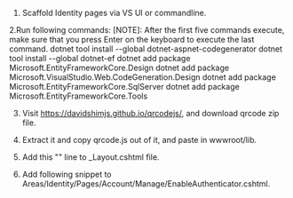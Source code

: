 1. Scaffold Identity pages via VS UI or commandline.

2.Run following commands:
    [NOTE]: After the first five commands execute, make sure that you press Enter on the keyboard to execute the last command.
    dotnet tool install --global dotnet-aspnet-codegenerator
    dotnet tool install --global dotnet-ef
    dotnet add package Microsoft.EntityFrameworkCore.Design
    dotnet add package Microsoft.VisualStudio.Web.CodeGeneration.Design
    dotnet add package Microsoft.EntityFrameworkCore.SqlServer
    dotnet add package Microsoft.EntityFrameworkCore.Tools

3. Visit https://davidshimjs.github.io/qrcodejs/, and download qrcode zip file.
4. Extract it and copy qrcode.js out of it, and paste in wwwroot/lib.
5. Add this "<script src="~/lib/qrcode.js"></script>" line to _Layout.cshtml file.

6. Add following snippet to Areas/Identity/Pages/Account/Manage/EnableAuthenticator.cshtml.
<script>
    $(()=>{
        var qrcode = new QRCode(document.getElementById("qrCode"), {
            text: "@Html.Raw(Model.AuthenticatorUri)",
            width: 128,
            height: 128,
            colorDark : "#000000",
            colorLight : "#ffffff",
            correctLevel : QRCode.CorrectLevel.H
        });
    })
</script>